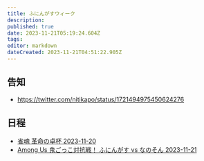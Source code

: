 ```yaml
---
title: ふにんがすウィーク
description: 
published: true
date: 2023-11-21T05:19:24.604Z
tags: 
editor: markdown
dateCreated: 2023-11-21T04:51:22.905Z
---
```


## 告知

- https://twitter.com/nitikapo/status/1721494975450624276

## 日程

- [雀魂 革命の卓杯 2023-11-20](/ふにんがすウィーク_雀魂_革命の卓杯_2023-11-20)
- [Among Us 鬼ごっこ対抗戦！ ふにんがす vs なのそん 2023-11-21]()
